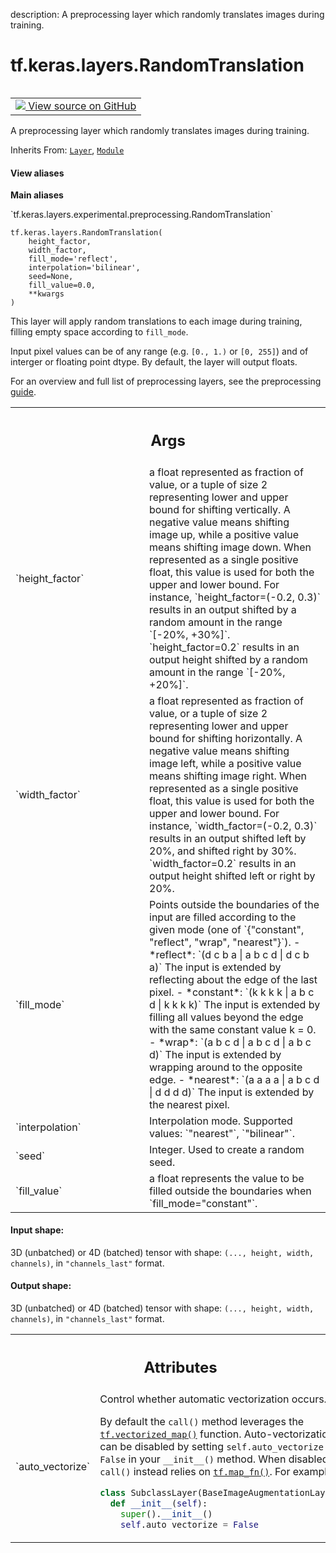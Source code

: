 description: A preprocessing layer which randomly translates images during training.

<div itemscope itemtype="http://developers.google.com/ReferenceObject">
<meta itemprop="name" content="tf.keras.layers.RandomTranslation" />
<meta itemprop="path" content="Stable" />
<meta itemprop="property" content="__init__"/>
<meta itemprop="property" content="__new__"/>
</div>

# tf.keras.layers.RandomTranslation

<!-- Insert buttons and diff -->

<table class="tfo-notebook-buttons tfo-api nocontent" align="left">
<td>
  <a target="_blank" href="https://github.com/keras-team/keras/tree/v2.9.0/keras/layers/preprocessing/image_preprocessing.py#L687-L862">
    <img src="https://www.tensorflow.org/images/GitHub-Mark-32px.png" />
    View source on GitHub
  </a>
</td>
</table>



A preprocessing layer which randomly translates images during training.

Inherits From: [`Layer`](../../../tf/keras/layers/Layer.md), [`Module`](../../../tf/Module.md)

<section class="expandable">
  <h4 class="showalways">View aliases</h4>
  <p>
<b>Main aliases</b>
<p>`tf.keras.layers.experimental.preprocessing.RandomTranslation`</p>
</p>
</section>

<pre class="devsite-click-to-copy prettyprint lang-py tfo-signature-link">
<code>tf.keras.layers.RandomTranslation(
    height_factor,
    width_factor,
    fill_mode=&#x27;reflect&#x27;,
    interpolation=&#x27;bilinear&#x27;,
    seed=None,
    fill_value=0.0,
    **kwargs
)
</code></pre>



<!-- Placeholder for "Used in" -->

This layer will apply random translations to each image during training,
filling empty space according to `fill_mode`.

Input pixel values can be of any range (e.g. `[0., 1.)` or `[0, 255]`) and
of interger or floating point dtype. By default, the layer will output floats.

For an overview and full list of preprocessing layers, see the preprocessing
[guide](https://www.tensorflow.org/guide/keras/preprocessing_layers).

<!-- Tabular view -->
 <table class="responsive fixed orange">
<colgroup><col width="214px"><col></colgroup>
<tr><th colspan="2"><h2 class="add-link">Args</h2></th></tr>

<tr>
<td>
`height_factor`
</td>
<td>
a float represented as fraction of value, or a tuple of size
2 representing lower and upper bound for shifting vertically. A negative
value means shifting image up, while a positive value means shifting image
down. When represented as a single positive float, this value is used for
both the upper and lower bound. For instance, `height_factor=(-0.2, 0.3)`
results in an output shifted by a random amount in the range
`[-20%, +30%]`.
`height_factor=0.2` results in an output height shifted by a random amount
in the range `[-20%, +20%]`.
</td>
</tr><tr>
<td>
`width_factor`
</td>
<td>
a float represented as fraction of value, or a tuple of size 2
representing lower and upper bound for shifting horizontally. A negative
value means shifting image left, while a positive value means shifting
image right. When represented as a single positive float, this value is
used for both the upper and lower bound. For instance,
`width_factor=(-0.2, 0.3)` results in an output shifted left by 20%, and
shifted right by 30%. `width_factor=0.2` results in an output height
shifted left or right by 20%.
</td>
</tr><tr>
<td>
`fill_mode`
</td>
<td>
Points outside the boundaries of the input are filled according
to the given mode (one of `{"constant", "reflect", "wrap", "nearest"}`).
- *reflect*: `(d c b a | a b c d | d c b a)` The input is extended by
  reflecting about the edge of the last pixel.
- *constant*: `(k k k k | a b c d | k k k k)` The input is extended by
  filling all values beyond the edge with the same constant value k = 0.
- *wrap*: `(a b c d | a b c d | a b c d)` The input is extended by
  wrapping around to the opposite edge.
- *nearest*: `(a a a a | a b c d | d d d d)` The input is extended by the
  nearest pixel.
</td>
</tr><tr>
<td>
`interpolation`
</td>
<td>
Interpolation mode. Supported values: `"nearest"`,
`"bilinear"`.
</td>
</tr><tr>
<td>
`seed`
</td>
<td>
Integer. Used to create a random seed.
</td>
</tr><tr>
<td>
`fill_value`
</td>
<td>
a float represents the value to be filled outside the boundaries
when `fill_mode="constant"`.
</td>
</tr>
</table>



#### Input shape:

3D (unbatched) or 4D (batched) tensor with shape:
`(..., height, width, channels)`,  in `"channels_last"` format.



#### Output shape:

3D (unbatched) or 4D (batched) tensor with shape:
`(..., height, width, channels)`,  in `"channels_last"` format.




<!-- Tabular view -->
 <table class="responsive fixed orange">
<colgroup><col width="214px"><col></colgroup>
<tr><th colspan="2"><h2 class="add-link">Attributes</h2></th></tr>

<tr>
<td>
`auto_vectorize`
</td>
<td>
Control whether automatic vectorization occurs.

By default the `call()` method leverages the <a href="../../../tf/vectorized_map.md"><code>tf.vectorized_map()</code></a> function.
Auto-vectorization can be disabled by setting `self.auto_vectorize = False`
in your `__init__()` method.  When disabled, `call()` instead relies
on <a href="../../../tf/map_fn.md"><code>tf.map_fn()</code></a>. For example:

```python
class SubclassLayer(BaseImageAugmentationLayer):
  def __init__(self):
    super().__init__()
    self.auto_vectorize = False
```
</td>
</tr>
</table>



